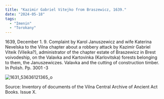 ```yaml
---
title: "Kazimir Gabriel Vitejko from Braszewicz, 1639."
date: "2024-05-18"
tags: 
  - "Imenin"
  - "Torokany"
---
```


1639, December 1. 9. Complaint by Karol Januszewicz and wife Katerina Nevelska to the Vilna chapter about a robbery attack by Kazimir Gabriel Viteik (Vileika?), administrator of the chapter estate of Braszewicz in Brest voivodeship, on the Valavka and Kartovinka (Karlovitska) forests belonging to them, the Januszewiczes. Valavka and the cutting of construction timber. In Polish. Pp. 3001 -3

![1631_53636121365_o](https://github.com/escfrpls/drochiczynpoleski/assets/125834172/be04242e-e4d6-4c46-b8d5-fc142bc56ceb)

Source: Inventory of documents of the Vilna Central Archive of Ancient Act Books. Issue X.

